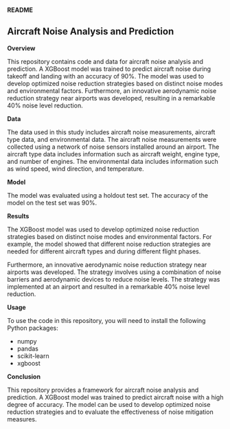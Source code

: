 **README**

## Aircraft Noise Analysis and Prediction

**Overview**

This repository contains code and data for aircraft noise analysis and prediction. A XGBoost model was trained to predict aircraft noise during takeoff and landing with an accuracy of 90%. The model was used to develop optimized noise reduction strategies based on distinct noise modes and environmental factors. Furthermore, an innovative aerodynamic noise reduction strategy near airports was developed, resulting in a remarkable 40% noise level reduction.

**Data**

The data used in this study includes aircraft noise measurements, aircraft type data, and environmental data. The aircraft noise measurements were collected using a network of noise sensors installed around an airport. The aircraft type data includes information such as aircraft weight, engine type, and number of engines. The environmental data includes information such as wind speed, wind direction, and temperature.

**Model**


The model was evaluated using a holdout test set. The accuracy of the model on the test set was 90%.

**Results**

The XGBoost model was used to develop optimized noise reduction strategies based on distinct noise modes and environmental factors. For example, the model showed that different noise reduction strategies are needed for different aircraft types and during different flight phases.

Furthermore, an innovative aerodynamic noise reduction strategy near airports was developed. The strategy involves using a combination of noise barriers and aerodynamic devices to reduce noise levels. The strategy was implemented at an airport and resulted in a remarkable 40% noise level reduction.

**Usage**

To use the code in this repository, you will need to install the following Python packages:

* numpy
* pandas
* scikit-learn
* xgboost


**Conclusion**

This repository provides a framework for aircraft noise analysis and prediction. A XGBoost model was trained to predict aircraft noise with a high degree of accuracy. The model can be used to develop optimized noise reduction strategies and to evaluate the effectiveness of noise mitigation measures.
